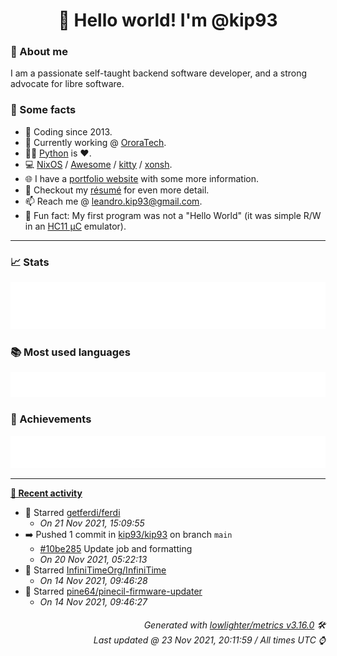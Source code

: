 <!-- README template, populated using this action:
     https://github.com/kip93/kip93/blob/main/.github/workflows/readme.yml. -->

<h1 align="center">👋 Hello world! I'm @kip93</h1> <!-- LOGIN => username -->

### 👤 About me

I am a passionate self-taught backend software developer, and a strong advocate for libre software.


### 💬 Some facts

* 📅 Coding since 2013.
* 💼 Currently working @ [OroraTech](https://ororatech.com/).
* 👨‍💻 [Python](https://github.com/search?q=user%3Akip93&l=python) is ❤️. <!-- LOGIN => username -->
* 💻 [NixOS](https://github.com/NixOS/) /
     [Awesome](https://github.com/awesomeWM/) /
     [kitty](https://github.com/kovidgoyal/kitty/) /
     [xonsh](https://github.com/xonsh/).
* 🌐 I have a [portfolio website](https://kip93.net/) with some more information.
* 📝 Checkout my [résumé](https://kip93.net/resume/) for even more detail.
* 📫 Reach me @ [leandro.kip93@gmail.com](mailto:leandro.kip93@gmail.com).
* 🎲 Fun fact: My first program was not a "Hello World" (it was simple R/W in an [HC11 µC](https://en.wikipedia.org/wiki/68HC11) emulator).


-----------------------------------------------------------------------------------------------------------------------


### 📈 Stats

![](./stats.svg)


### 📚 Most used languages <!-- by percentage, in decreasing order -->

![](./languages.svg)


### 🏅 Achievements

![](./achievements.svg)


-----------------------------------------------------------------------------------------------------------------------


**[📰 Recent activity](https://github.com/kip93)**
* 🌟 Starred [getferdi/ferdi](https://github.com/getferdi/ferdi)
  * *On 21 Nov 2021, 15:09:55*
* ➡️ Pushed 1 commit in [kip93/kip93](https://github.com/kip93/kip93) on branch `main`
  * [#10be285](https://github.com/kip93/kip93/commit/10be285) Update job and formatting
  * *On 20 Nov 2021, 05:22:13*
* 🌟 Starred [InfiniTimeOrg/InfiniTime](https://github.com/InfiniTimeOrg/InfiniTime)
  * *On 14 Nov 2021, 09:46:28*
* 🌟 Starred [pine64/pinecil-firmware-updater](https://github.com/pine64/pinecil-firmware-updater)
  * *On 14 Nov 2021, 09:46:27*
 <!-- Last activity -->


<h6 align="right"><em>
    Generated with <a href="https://github.com/lowlighter/metrics/tree/latest/">lowlighter/metrics v3.16.0</a> 🛠️<br> <!-- VERSION => MAJOR.minor.patch -->
    Last updated @ 23 Nov 2021, 20:11:59 / All times UTC ⌚ <!-- meta.generated => DD/MM/YYYY, hh:mm -->
</em></h6>
